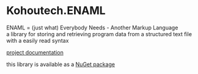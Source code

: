 # Kohoutech.ENAML

ENAML = (just what) Everybody Needs - Another Markup Language\
a library for storing and retrieving program data from a structured text file with a easily read syntax

<a href="https://kohoutech.github.io/Kohoutech.ENAML/">project documentation</a><br/>

this library is available as a <a href="https://www.nuget.org/packages/Kohoutech.ENAML/">NuGet package</a><br/>
